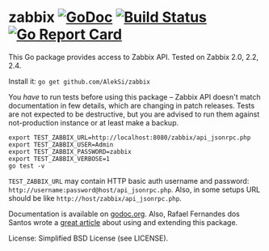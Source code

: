 zabbix [![GoDoc](https://godoc.org/AlekSi/zabbix?status.svg)](https://godoc.org/AlekSi/zabbix) [![Build Status](https://travis-ci.org/AlekSi/zabbix.svg?branch=master)](https://travis-ci.org/AlekSi/zabbix??branch=master) [![Go Report Card](https://goreportcard.com/badge/AlekSi/zabbix)](https://goreportcard.com/report/AlekSi/zabbix)
======

This Go package provides access to Zabbix API. Tested on Zabbix 2.0, 2.2, 2.4.

Install it: `go get github.com/AlekSi/zabbix`

You *have* to run tests before using this package – Zabbix API doesn't match documentation in few details, which are changing in patch releases. Tests are not expected to be destructive, but you are advised to run them against not-production instance or at least make a backup.

    export TEST_ZABBIX_URL=http://localhost:8080/zabbix/api_jsonrpc.php
    export TEST_ZABBIX_USER=Admin
    export TEST_ZABBIX_PASSWORD=zabbix
    export TEST_ZABBIX_VERBOSE=1
    go test -v

`TEST_ZABBIX_URL` may contain HTTP basic auth username and password: `http://username:password@host/api_jsonrpc.php`. Also, in some setups URL should be like `http://host/zabbix/api_jsonrpc.php`.

Documentation is available on [godoc.org](http://godoc.org/github.com/AlekSi/zabbix).
Also, Rafael Fernandes dos Santos wrote a [great article](http://www.sourcecode.net.br/2014/02/zabbix-api-with-golang.html) about using and extending this package.

License: Simplified BSD License (see LICENSE).
